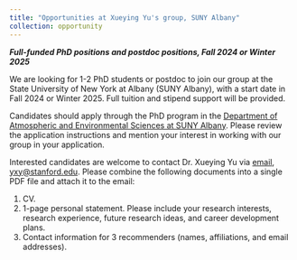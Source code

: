 ```yaml
---
title: "Opportunities at Xueying Yu's group, SUNY Albany"
collection: opportunity
---
```


_**Full-funded PhD positions and postdoc positions, Fall 2024 or Winter 2025**_

We are looking for 1-2 PhD students or postdoc to join our group at the State University of New York at Albany (SUNY Albany), with a start date in Fall 2024 or Winter 2025. Full tuition and stipend support will be provided.

Candidates should apply through the PhD program in the [Department of Atmospheric and Environmental Sciences at SUNY Albany](https://www.albany.edu/daes). Please review the application instructions and mention your interest in working with our group in your application.

Interested candidates are welcome to contact Dr. Xueying Yu via [email](yxy@stanford.edu), yxy@stanford.edu. Please combine the following documents into a single PDF file and attach it to the email:
1. CV.
2. 1-page personal statement. Please include your research interests, research experience, future research ideas, and career development plans.
3. Contact information for 3 recommenders (names, affiliations, and email addresses).
